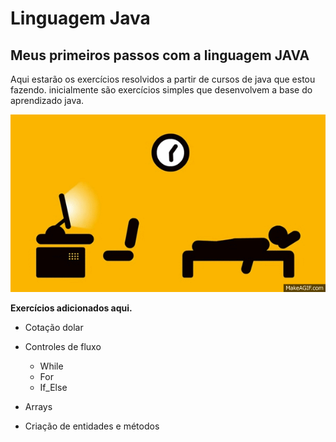 # Linguagem Java
## Meus primeiros passos com a linguagem JAVA
Aqui estarão os exercícios resolvidos a partir de cursos de java que estou fazendo.
inicialmente são exercícios simples que desenvolvem a base do aprendizado java.

![Vida do programador](https://github.com/Pliniodev/Java/blob/master/Gt8b-L.gif)

**Exercícios adicionados aqui.**

* Cotação dolar

* Controles de fluxo
  * While
  * For
  * If_Else
* Arrays
* Criação de entidades e métodos

